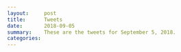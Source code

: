 ```yaml
---
layout:     post
title:      Tweets
date:       2018-09-05
summary:    These are the tweets for September 5, 2018.
categories:
---
```


